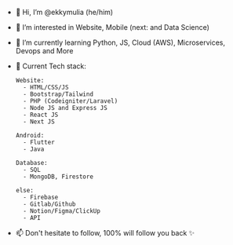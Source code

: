 - 👋 Hi, I’m @ekkymulia (he/him)
- 👀 I’m interested in Website, Mobile (next: and Data Science)
- 🌱 I’m currently learning Python, JS, Cloud (AWS), Microservices, Devops and More
- 📃 Current Tech stack: 

      Website:
        - HTML/CSS/JS
        - Bootstrap/Tailwind
        - PHP (Codeigniter/Laravel)
        - Node JS and Express JS
        - React JS
        - Next JS
        
      Android: 
        - Flutter
        - Java
        
      Database:
        - SQL
        - MongoDB, Firestore
        
      else:
        - Firebase
        - Gitlab/Github
        - Notion/Figma/ClickUp
        - API
        
        
- 📫 Don't hesitate to follow, 100% will follow you back ✨

<!---
ekkymulia/ekkymulia is a ✨ special ✨ repository because its `README.md` (this file) appears on your GitHub profile.
You can click the Preview link to take a look at your changes.
--->
